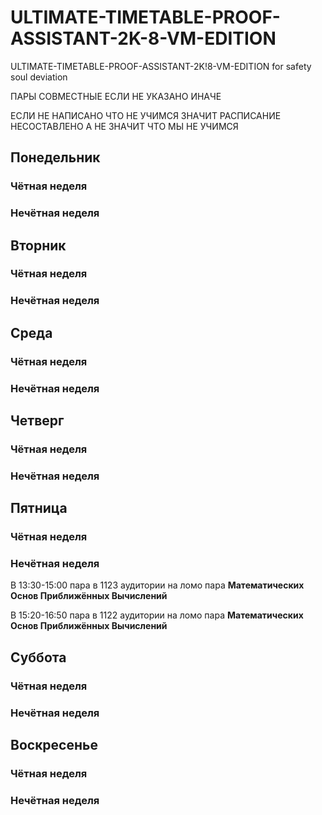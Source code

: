 # ULTIMATE-TIMETABLE-PROOF-ASSISTANT-2K-8-VM-EDITION
ULTIMATE-TIMETABLE-PROOF-ASSISTANT-2K!8-VM-EDITION for safety soul deviation

ПАРЫ СОВМЕСТНЫЕ ЕСЛИ НЕ УКАЗАНО ИНАЧЕ 

ЕСЛИ НЕ НАПИСАНО ЧТО НЕ УЧИМСЯ ЗНАЧИТ РАСПИСАНИЕ НЕСОСТАВЛЕНО А НЕ ЗНАЧИТ ЧТО МЫ НЕ УЧИМСЯ
## Понедельник
### Чётная неделя
### Нечётная неделя
## Вторник
### Чётная неделя
### Нечётная неделя
## Среда
### Чётная неделя
### Нечётная неделя
## Четверг
### Чётная неделя
### Нечётная неделя
## Пятница
### Чётная неделя
### Нечётная неделя
В 13:30-15:00 пара в 1123 аудитории на ломо пара **Математических Основ Приближённых Вычислений**

В 15:20-16:50 пара в 1122 аудитории на ломо пара **Математических Основ Приближённых Вычислений**
## Суббота
### Чётная неделя
### Нечётная неделя
## Воскресенье
### Чётная неделя
### Нечётная неделя
